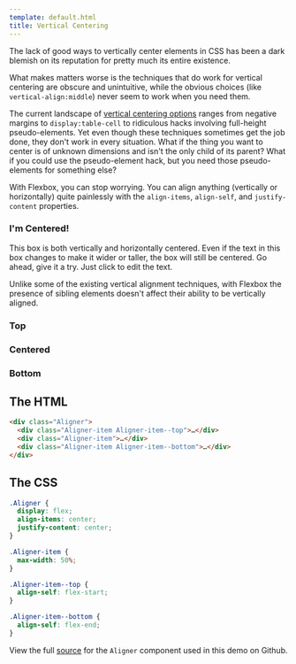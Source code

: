 ```yaml
---
template: default.html
title: Vertical Centering
---
```


The lack of good ways to vertically center elements in CSS has been a dark blemish on its reputation for pretty much its entire existence.

What makes matters worse is the techniques that do work for vertical centering are obscure and unintuitive, while the obvious choices (like `vertical-align:middle`) never seem to work when you need them.

The current landscape of [vertical centering options](http://css-tricks.com/centering-in-the-unknown/) ranges from negative margins to `display:table-cell` to ridiculous hacks involving full-height pseudo-elements. Yet even though these techniques sometimes get the job done, they don't work in every situation. What if the thing you want to center is of unknown dimensions and isn't the only child of its parent? What if you could use the pseudo-element hack, but you need those pseudo-elements for something else?

With Flexbox, you can stop worrying. You can align anything (vertically or horizontally) quite painlessly with the `align-items`, `align-self`, and `justify-content` properties.

<div class="Demo Aligner">

  <div class="Demo Aligner-item Aligner-item--fixed">
    <h3 class="Demo-title">I'm Centered!</h3>
    <p contenteditable="true">This box is both vertically and horizontally centered. Even if the text in this box changes to make it wider or taller, the box will still be centered. Go ahead, give it a try. Just click to edit the text.</p>
  </div>

</div>

Unlike some of the existing vertical alignment techniques, with Flexbox the presence of sibling elements doesn't affect their ability to be vertically aligned.

<div class="Demo Aligner">

  <div class="Demo Aligner-item Aligner-item--top">
    <h3 class="Demo-title">Top</h3>
  </div>
  <div class="Demo Aligner-item">
    <h3 class="Demo-title">Centered</h3>
  </div>
  <div class="Demo Aligner-item Aligner-item--bottom">
    <h3 class="Demo-title">Bottom</h3>
  </div>

</div>

## The HTML

```html
<div class="Aligner">
  <div class="Aligner-item Aligner-item--top">…</div>
  <div class="Aligner-item">…</div>
  <div class="Aligner-item Aligner-item--bottom">…</div>
</div>
```

## The CSS

```css
.Aligner {
  display: flex;
  align-items: center;
  justify-content: center;
}

.Aligner-item {
  max-width: 50%;
}

.Aligner-item--top {
  align-self: flex-start;
}

.Aligner-item--bottom {
  align-self: flex-end;
}
```

<div class="u-smaller">

View the full [source](https://github.com/philipwalton/solved-by-flexbox/blob/master/assets/css/components/aligner.css) for the `Aligner` component used in this demo on Github.

</div>
